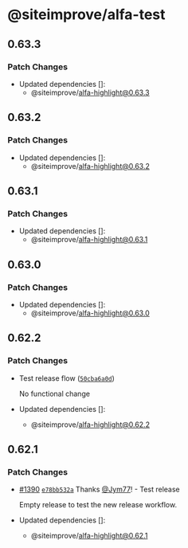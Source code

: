 # @siteimprove/alfa-test

## 0.63.3

### Patch Changes

- Updated dependencies []:
  - @siteimprove/alfa-highlight@0.63.3

## 0.63.2

### Patch Changes

- Updated dependencies []:
  - @siteimprove/alfa-highlight@0.63.2

## 0.63.1

### Patch Changes

- Updated dependencies []:
  - @siteimprove/alfa-highlight@0.63.1

## 0.63.0

### Patch Changes

- Updated dependencies []:
  - @siteimprove/alfa-highlight@0.63.0

## 0.62.2

### Patch Changes

- Test release flow ([`50cba6a0d`](https://github.com/Siteimprove/alfa/commit/50cba6a0d5183a30c15fea88e3beb034b9592390))

  No functional change

- Updated dependencies []:
  - @siteimprove/alfa-highlight@0.62.2

## 0.62.1

### Patch Changes

- [#1390](https://github.com/Siteimprove/alfa/pull/1390) [`e78bb532a`](https://github.com/Siteimprove/alfa/commit/e78bb532a050bd393c441fa2094a7a4ee4e5693d) Thanks [@Jym77](https://github.com/Jym77)! - Test release

  Empty release to test the new release workflow.

- Updated dependencies []:
  - @siteimprove/alfa-highlight@0.62.1
